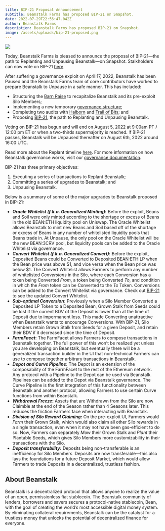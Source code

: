 ```yaml
---
title: BIP-21 Proposal Announcement
subtitle: Beanstalk Farms has proposed BIP-21 on Snapshot.
date: 2022-07-29T22:56:47.042Z
author: Beanstalk Farms
description: Beanstalk Farms has proposed BIP-21 on Snapshot.
image: /assets/uploads/bip-21-proposed.png
---
```

![](/assets/uploads/bip-21-proposed.png)

Today, Beanstalk Farms is pleased to announce the proposal of BIP-21—the path to Replanting and Unpausing Beanstalk—on Snapshot. Stalkholders can now vote on BIP-21 [here](https://snapshot.org/#/beanstalkdao.eth/).

After suffering a governance exploit on April 17, 2022, Beanstalk has been Paused and the Beanstalk Farms team of core contributors have worked to prepare Beanstalk to Unpause in a safe manner. This has included:

* Structuring the [Barn Raise](https://docs.bean.money/farm/barn) to recapitalize Beanstalk and its pre-exploit Silo Members;
* Implementing a new temporary [governance structure](https://docs.bean.money/governance/beanstalk/bcm-process);
* Completing two audits with [Halborn](https://bean.money/blog/halborn-audit-of-beanstalk-completed) and [Trail of Bits](https://bean.money/blog/trail-of-bits-audit-of-beanstalk-completed); and 
* Proposing [BIP-21](https://snapshot.org/#/beanstalkdao.eth/), the path to Replanting and Unpausing Beanstalk. 

Voting on BIP-21 has begun and will end on August 5, 2022 at 9:00am PT / 12:00 pm ET or when a two-thirds supermajority is reached. If BIP-21 passes, Beanstalk will be Unpaused thereafter on August 6th, 2022 around 16:00 UTC. 

Read more about the Replant timeline [here](https://bean.money/blog/anticipated-replant-timeline). For more information on how Beanstalk governance works, visit our [governance documentation](https://docs.bean.money/governance/beanstalk).

BIP-21 has three primary objectives:

1. Executing a series of transactions to Replant Beanstalk;
2. Committing a series of upgrades to Beanstalk; and
3. Unpausing Beanstalk.

Below is a summary of some of the major upgrades to Beanstalk proposed in BIP-21:

* **_Oracle Whitelist (f.k.a. Generalized Minting)_:** Before the exploit, Beans and Soil were only minted according to the shortage or excess of Beans in the old BEAN:ETH liquidity pool on Uniswap. The Oracle Whitelist allows Beanstalk to mint new Beans and Soil based off of the shortage or excess of Beans in any number of whitelisted liquidity pools that Beans trade in. At Unpause, the only pool on the Oracle Whitelist will be the new BEAN:3CRV pool, but liquidity pools can be added to the Oracle Whitelist via governance.
* **_Convert Whitelist (f.k.a. Generalized Convert)_:** Before the exploit, Deposited Beans could be Converted to Deposited BEAN:ETH LP when the Bean price was above $1, and vice versa when the Bean price was below $1. The Convert Whitelist allows Farmers to perform any number of whitelisted _Conversions_ in the Silo, where each Conversion has a token being Converted _From_, a token being Converted _To_, and condition in which the _From_ token can be Converted to the _To_ Token. Conversions can be added to the Convert Whitelist via governance. Check out [BIP-21](https://github.com/BeanstalkFarms/Beanstalk/pull/72) to see the updated Convert Whitelist.
* **_Sub-optimal Conversion_:** Previously when a Silo Member Converted a Deposited LP Token to a Deposited Bean, Grown Stalk from Seeds could be lost if the current BDV of the Deposit is lower than at the time of Deposit due to impermanent loss. This made Converting unattractive when Beanstalk wants to encourage Conversions. With BIP-21, Silo Members retain Grown Stalk from Seeds for a given Deposit, and retain their BDV if it decreased since the time of Deposit. 
* **_FarmFacet_:** The FarmFacet allows Farmers to compose transactions in Beanstalk together. The full power of this won’t be realized yet unless you are developing on Beanstalk, but eventually there will be a generalized transaction builder in the UI that non-technical Farmers can use to compose together arbitrary transactions in Beanstalk.
* **_Depot and Curve Pipeline_:** The Depot is an extension of the composability of the FarmFacet to the rest of the Ethereum network. Any protocol with a Pipeline to the Depot can be used via Beanstalk. Pipelines can be added to the Depot via Beanstalk governance. The Curve Pipeline is the first integration of this functionality between Beanstalk and another protocol, allowing Farmers to use certain Curve functions from within Beanstalk. 
* **_Withdrawal Freeze_:** Assets that are Withdrawn from the Silo are now Claimble at the end of the Season rather than 4 Seasons later. This reduces the friction Farmers face when interacting with Beanstalk.
* **_Division of Silo Reward Claiming_:** On the pre-exploit UI, Farmers would _Farm_ their Grown Stalk, which would also claim all other Silo rewards in a single transaction, even when it may not have been gas-efficient to do so. Now, Farmers can separately _Mow_ their Grown Stalk and _Plant_ their Plantable Seeds, which gives Silo Members more customizability in their transactions with the Silo.
* **_Deposit transferability_:** Deposits being non-transferable is an inefficiency for Silo Members. Deposits are now transferable—this also lays the foundations for a future Deposit Market, which would allow Farmers to trade Deposits in a decentralized, trustless fashion.

## About Beanstalk

Beanstalk is a decentralized protocol that allows anyone to realize the value of an open, permissionless fiat stablecoin. The Beanstalk community of lenders, borrowers and savers secures a protocol-native stablecoin, Bean, with the goal of creating the world’s most accessible digital money system. By eliminating collateral requirements, Beanstalk can be the catalyst for a trustless money that unlocks the potential of decentralized finance for everyone.
